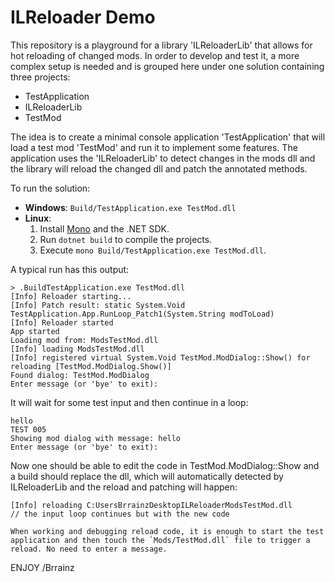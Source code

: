 # ILReloader Demo

This repository is a playground for a library 'ILReloaderLib' that allows for hot reloading of changed mods. In order to develop and test it, a more complex setup is needed and is grouped here under one solution containing three projects:

- TestApplication
- ILReloaderLib
- TestMod

The idea is to create a minimal console application 'TestApplication' that will load a test mod 'TestMod' and run it to implement some features. The application uses the 'ILReloaderLib' to detect changes in the mods dll and the library will reload the changed dll and patch the annotated methods.

To run the solution:

- **Windows**: `Build/TestApplication.exe TestMod.dll`
- **Linux**:
  1. Install [Mono](https://www.mono-project.com/) and the .NET SDK.
  2. Run `dotnet build` to compile the projects.
  3. Execute `mono Build/TestApplication.exe TestMod.dll`.

A typical run has this output:
```
> .BuildTestApplication.exe TestMod.dll
[Info] Reloader starting...
[Info] Patch result: static System.Void TestApplication.App.RunLoop_Patch1(System.String modToLoad)
[Info] Reloader started
App started
Loading mod from: ModsTestMod.dll
[Info] loading ModsTestMod.dll
[Info] registered virtual System.Void TestMod.ModDialog::Show() for reloading [TestMod.ModDialog.Show()]
Found dialog: TestMod.ModDialog
Enter message (or 'bye' to exit):
```

It will wait for some test input and then continue in a loop:
```
hello
TEST 005
Showing mod dialog with message: hello
Enter message (or 'bye' to exit):
```

Now one should be able to edit the code in TestMod.ModDialog::Show and a build should replace the dll, which will automatically detected by ILReloaderLib and the reload and patching will happen:
```
[Info] reloading C:UsersBrrainzDesktopILReloaderModsTestMod.dll
// the input loop continues but with the new code

When working and debugging reload code, it is enough to start the test application and then touch the `Mods/TestMod.dll` file to trigger a reload. No need to enter a message.
```

ENJOY
/Brrainz
